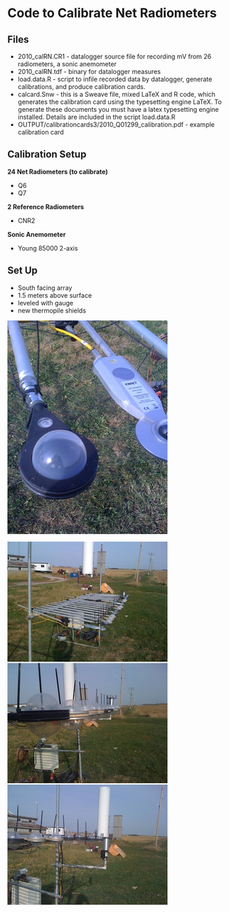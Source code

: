 Code to Calibrate Net Radiometers
=========================

Files
-----
* 2010_calRN.CR1 - datalogger source file for recording mV from 26 radiometers, a sonic anemometer
* 2010_calRN.tdf - binary for datalogger measures
* load.data.R - script to infile recorded data by datalogger, generate calibrations, and produce calibration cards.
* calcard.Snw - this is a Sweave file, mixed LaTeX and R code, which generates the calibration card using the typesetting engine LaTeX.  To generate these documents you must have a latex typesetting engine installed.  Details are included in the script load.data.R
* OUTPUT/calibrationcards3/2010_Q01299_calibration.pdf - example calibration card

Calibration Setup
-----------------
**24 Net Radiometers (to calibrate)**

* Q6
* Q7

**2 Reference Radiometers**

* CNR2 

**Sonic Anemometer**

* Young 85000 2-axis

Set Up
------
* South facing array
* 1.5 meters above surface
* leveled with gauge
* new thermopile shields

![Source](http://github.com/bullfight/RNcal/raw/master/images/rn1.JPG "Q7 and CNR2 Net Radiometer")

![Source](http://github.com/bullfight/RNcal/raw/master/images/rn.JPG "Calibration Setup") ![Source](http://github.com/bullfight/RNcal/raw/master/images/rn2.JPG "net radiometers in plane") ![Source](http://github.com/bullfight/RNcal/raw/master/images/rn3.JPG "inclusion of 2-axis sonic anemometer")